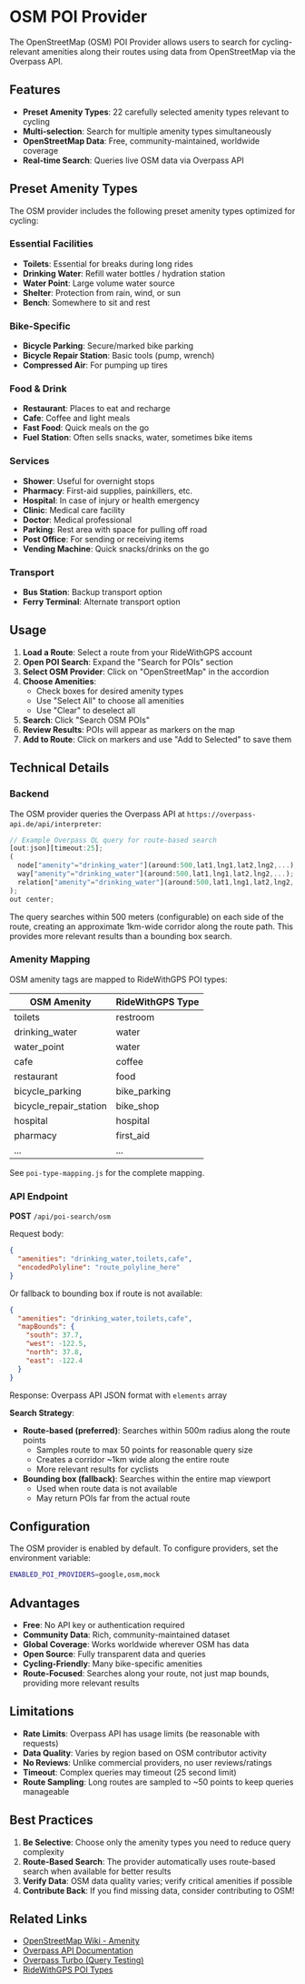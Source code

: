 # OSM POI Provider

The OpenStreetMap (OSM) POI Provider allows users to search for cycling-relevant amenities along their routes using data from OpenStreetMap via the Overpass API.

## Features

- **Preset Amenity Types**: 22 carefully selected amenity types relevant to cycling
- **Multi-selection**: Search for multiple amenity types simultaneously
- **OpenStreetMap Data**: Free, community-maintained, worldwide coverage
- **Real-time Search**: Queries live OSM data via Overpass API

## Preset Amenity Types

The OSM provider includes the following preset amenity types optimized for cycling:

### Essential Facilities
- **Toilets**: Essential for breaks during long rides
- **Drinking Water**: Refill water bottles / hydration station
- **Water Point**: Large volume water source
- **Shelter**: Protection from rain, wind, or sun
- **Bench**: Somewhere to sit and rest

### Bike-Specific
- **Bicycle Parking**: Secure/marked bike parking
- **Bicycle Repair Station**: Basic tools (pump, wrench)
- **Compressed Air**: For pumping up tires

### Food & Drink
- **Restaurant**: Places to eat and recharge
- **Cafe**: Coffee and light meals
- **Fast Food**: Quick meals on the go
- **Fuel Station**: Often sells snacks, water, sometimes bike items

### Services
- **Shower**: Useful for overnight stops
- **Pharmacy**: First-aid supplies, painkillers, etc.
- **Hospital**: In case of injury or health emergency
- **Clinic**: Medical care facility
- **Doctor**: Medical professional
- **Parking**: Rest area with space for pulling off road
- **Post Office**: For sending or receiving items
- **Vending Machine**: Quick snacks/drinks on the go

### Transport
- **Bus Station**: Backup transport option
- **Ferry Terminal**: Alternate transport option

## Usage

1. **Load a Route**: Select a route from your RideWithGPS account
2. **Open POI Search**: Expand the "Search for POIs" section
3. **Select OSM Provider**: Click on "OpenStreetMap" in the accordion
4. **Choose Amenities**: 
   - Check boxes for desired amenity types
   - Use "Select All" to choose all amenities
   - Use "Clear" to deselect all
5. **Search**: Click "Search OSM POIs"
6. **Review Results**: POIs will appear as markers on the map
7. **Add to Route**: Click on markers and use "Add to Selected" to save them

## Technical Details

### Backend

The OSM provider queries the Overpass API at `https://overpass-api.de/api/interpreter`:

```javascript
// Example Overpass QL query for route-based search
[out:json][timeout:25];
(
  node["amenity"="drinking_water"](around:500,lat1,lng1,lat2,lng2,...);
  way["amenity"="drinking_water"](around:500,lat1,lng1,lat2,lng2,...);
  relation["amenity"="drinking_water"](around:500,lat1,lng1,lat2,lng2,...);
);
out center;
```

The query searches within 500 meters (configurable) on each side of the route, creating an approximate 1km-wide corridor along the route path. This provides more relevant results than a bounding box search.

### Amenity Mapping

OSM amenity tags are mapped to RideWithGPS POI types:

| OSM Amenity | RideWithGPS Type |
|-------------|------------------|
| toilets | restroom |
| drinking_water | water |
| water_point | water |
| cafe | coffee |
| restaurant | food |
| bicycle_parking | bike_parking |
| bicycle_repair_station | bike_shop |
| hospital | hospital |
| pharmacy | first_aid |
| ... | ... |

See `poi-type-mapping.js` for the complete mapping.

### API Endpoint

**POST** `/api/poi-search/osm`

Request body:
```json
{
  "amenities": "drinking_water,toilets,cafe",
  "encodedPolyline": "route_polyline_here"
}
```

Or fallback to bounding box if route is not available:
```json
{
  "amenities": "drinking_water,toilets,cafe",
  "mapBounds": {
    "south": 37.7,
    "west": -122.5,
    "north": 37.8,
    "east": -122.4
  }
}
```

Response: Overpass API JSON format with `elements` array

**Search Strategy**:
- **Route-based (preferred)**: Searches within 500m radius along the route points
  - Samples route to max 50 points for reasonable query size
  - Creates a corridor ~1km wide along the entire route
  - More relevant results for cyclists
- **Bounding box (fallback)**: Searches within the entire map viewport
  - Used when route data is not available
  - May return POIs far from the actual route

## Configuration

The OSM provider is enabled by default. To configure providers, set the environment variable:

```bash
ENABLED_POI_PROVIDERS=google,osm,mock
```

## Advantages

- **Free**: No API key or authentication required
- **Community Data**: Rich, community-maintained dataset
- **Global Coverage**: Works worldwide wherever OSM has data
- **Open Source**: Fully transparent data and queries
- **Cycling-Friendly**: Many bike-specific amenities
- **Route-Focused**: Searches along your route, not just map bounds, providing more relevant results

## Limitations

- **Rate Limits**: Overpass API has usage limits (be reasonable with requests)
- **Data Quality**: Varies by region based on OSM contributor activity
- **No Reviews**: Unlike commercial providers, no user reviews/ratings
- **Timeout**: Complex queries may timeout (25 second limit)
- **Route Sampling**: Long routes are sampled to ~50 points to keep queries manageable

## Best Practices

1. **Be Selective**: Choose only the amenity types you need to reduce query complexity
2. **Route-Based Search**: The provider automatically uses route-based search when available for better results
3. **Verify Data**: OSM data quality varies; verify critical amenities if possible
4. **Contribute Back**: If you find missing data, consider contributing to OSM!

## Related Links

- [OpenStreetMap Wiki - Amenity](https://wiki.openstreetmap.org/wiki/Key:amenity)
- [Overpass API Documentation](https://wiki.openstreetmap.org/wiki/Overpass_API)
- [Overpass Turbo (Query Testing)](https://overpass-turbo.eu/)
- [RideWithGPS POI Types](https://github.com/ridewithgps/developers/blob/master/reference/points_of_interest.md)
